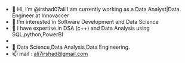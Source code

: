 - 👋 Hi, I’m @irshad07ali I am currently working as a Data Analyst|Data Engineer at Innovaccer
- 👀 I’m interested in Software Development and Data Science
- 🌱 I have expertise in DSA (c++) and Data Analysis using SQL,python,PowerBI
- 
- 💞️  Data Science,Data Analysis,Data Engineering.
- 📫  mail : ali7irshad@gmail.com 

<!---
irshad07ali/irshad07ali is a ✨ special ✨ repository because its `README.md` (this file) appears on your GitHub profile.
You can click the Preview link to take a look at your changes.
--->
